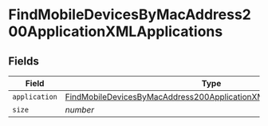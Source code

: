 # FindMobileDevicesByMacAddress200ApplicationXMLApplications


## Fields

| Field                                                                                                                                                                     | Type                                                                                                                                                                      | Required                                                                                                                                                                  | Description                                                                                                                                                               | Example                                                                                                                                                                   |
| ------------------------------------------------------------------------------------------------------------------------------------------------------------------------- | ------------------------------------------------------------------------------------------------------------------------------------------------------------------------- | ------------------------------------------------------------------------------------------------------------------------------------------------------------------------- | ------------------------------------------------------------------------------------------------------------------------------------------------------------------------- | ------------------------------------------------------------------------------------------------------------------------------------------------------------------------- |
| `application`                                                                                                                                                             | [FindMobileDevicesByMacAddress200ApplicationXMLApplicationsApplication](../../models/operations/findmobiledevicesbymacaddress200applicationxmlapplicationsapplication.md) | :heavy_minus_sign:                                                                                                                                                        | N/A                                                                                                                                                                       |                                                                                                                                                                           |
| `size`                                                                                                                                                                    | *number*                                                                                                                                                                  | :heavy_minus_sign:                                                                                                                                                        | N/A                                                                                                                                                                       | 1                                                                                                                                                                         |
